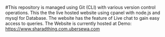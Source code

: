 #This repository is managed using Git (CLI) with various version control operations. This the the live hosted website using cpanel with node.js and mysql for Database. The website has the feature of Live chat to gain easy access to queries. The Website is currently hosted at Demo: https://www.sharadthing.com.ubersewa.com
